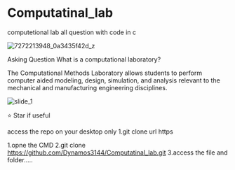# Computatinal_lab
computetional lab all question with code in c

![7272213948_0a3435f42d_z](https://user-images.githubusercontent.com/114743961/227300495-27bb6885-4e0e-49f2-8751-0727ee5fea97.jpg)


Asking Question 
What is a computational laboratory?


The Computational Methods Laboratory allows students to perform computer aided modeling, design, simulation, and analysis relevant to the mechanical and manufacturing engineering disciplines.


![slide_1](https://user-images.githubusercontent.com/114743961/227302213-7f48dfe9-6686-499b-b6e7-a6ff961eb199.jpg)

⭐ Star if useful


access the repo on your desktop only
1.git clone url https

1.opne the CMD
2.git clone https://github.com/Dynamos3144/Computatinal_lab.git
3.access the file and folder.....
